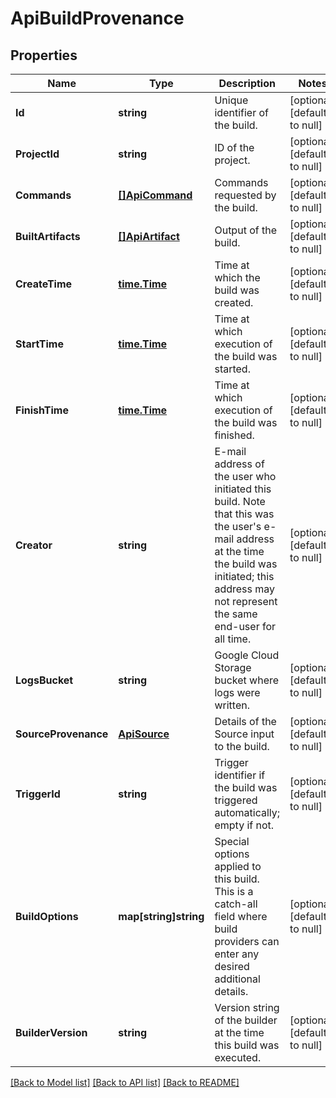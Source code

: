 # ApiBuildProvenance

## Properties
Name | Type | Description | Notes
------------ | ------------- | ------------- | -------------
**Id** | **string** | Unique identifier of the build. | [optional] [default to null]
**ProjectId** | **string** | ID of the project. | [optional] [default to null]
**Commands** | [**[]ApiCommand**](apiCommand.md) | Commands requested by the build. | [optional] [default to null]
**BuiltArtifacts** | [**[]ApiArtifact**](apiArtifact.md) | Output of the build. | [optional] [default to null]
**CreateTime** | [**time.Time**](time.Time.md) | Time at which the build was created. | [optional] [default to null]
**StartTime** | [**time.Time**](time.Time.md) | Time at which execution of the build was started. | [optional] [default to null]
**FinishTime** | [**time.Time**](time.Time.md) | Time at which execution of the build was finished. | [optional] [default to null]
**Creator** | **string** | E-mail address of the user who initiated this build. Note that this was the user&#39;s e-mail address at the time the build was initiated; this address may not represent the same end-user for all time. | [optional] [default to null]
**LogsBucket** | **string** | Google Cloud Storage bucket where logs were written. | [optional] [default to null]
**SourceProvenance** | [**ApiSource**](apiSource.md) | Details of the Source input to the build. | [optional] [default to null]
**TriggerId** | **string** | Trigger identifier if the build was triggered automatically; empty if not. | [optional] [default to null]
**BuildOptions** | **map[string]string** | Special options applied to this build. This is a catch-all field where build providers can enter any desired additional details. | [optional] [default to null]
**BuilderVersion** | **string** | Version string of the builder at the time this build was executed. | [optional] [default to null]

[[Back to Model list]](../README.md#documentation-for-models) [[Back to API list]](../README.md#documentation-for-api-endpoints) [[Back to README]](../README.md)


